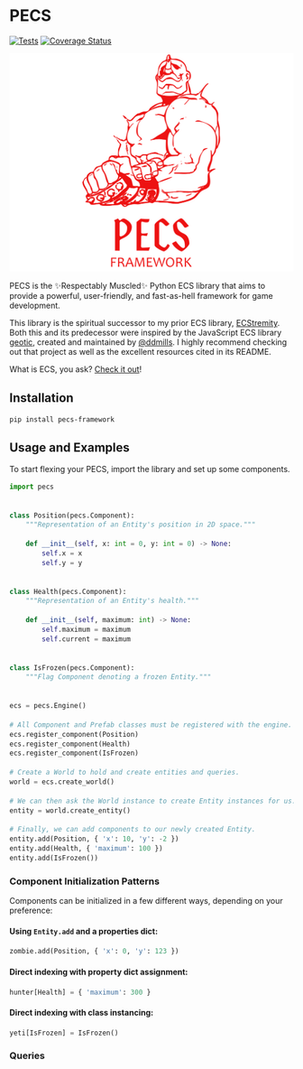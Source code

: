 # PECS
[![Tests](https://github.com/krummja/PECS/actions/workflows/main.yml/badge.svg)](https://github.com/krummja/PECS/actions/workflows/main.yml) [![Coverage Status](https://coveralls.io/repos/github/krummja/PECS/badge.svg?branch=master)](https://coveralls.io/github/krummja/PECS?branch=master)

![Armstrong](/assets/lm_pecs_armstrong.png)

PECS is the ✨Respectably Muscled✨ Python ECS library that aims to provide a powerful, user-friendly, and fast-as-hell framework for game development.

This library is the spiritual successor to my prior ECS library, [ECStremity](https://github.com/krummja/ECStremity). Both this and its predecessor were inspired by the JavaScript ECS library [geotic](https://github.com/ddmills/geotic), created and maintained by [@ddmills](https://github.com/ddmills). I highly recommend checking out that project as well as the excellent resources cited in its README.

What is ECS, you ask? [Check it out](https://medium.com/ingeniouslysimple/entities-components-and-systems-89c31464240d)!

## Installation

```
pip install pecs-framework
```

## Usage and Examples

To start flexing your PECS, import the library and set up some components.

```python
import pecs


class Position(pecs.Component):
    """Representation of an Entity's position in 2D space."""

    def __init__(self, x: int = 0, y: int = 0) -> None:
        self.x = x
        self.y = y
        
        
class Health(pecs.Component):
    """Representation of an Entity's health."""
    
    def __init__(self, maximum: int) -> None:
        self.maximum = maximum
        self.current = maximum  
        
        
class IsFrozen(pecs.Component):
    """Flag Component denoting a frozen Entity."""


ecs = pecs.Engine()

# All Component and Prefab classes must be registered with the engine.
ecs.register_component(Position)
ecs.register_component(Health)
ecs.register_component(IsFrozen)

# Create a World to hold and create entities and queries.
world = ecs.create_world()

# We can then ask the World instance to create Entity instances for us.
entity = world.create_entity()

# Finally, we can add components to our newly created Entity.
entity.add(Position, { 'x': 10, 'y': -2 })
entity.add(Health, { 'maximum': 100 })
entity.add(IsFrozen())
```

### Component Initialization Patterns

Components can be initialized in a few different ways, depending on your preference:

#### Using `Entity.add` and a properties dict:
```python
zombie.add(Position, { 'x': 0, 'y': 123 })
```

#### Direct indexing with property dict assignment:
```python
hunter[Health] = { 'maximum': 300 }
```

#### Direct indexing with class instancing:
```python
yeti[IsFrozen] = IsFrozen()
```

### Queries

```python

```
